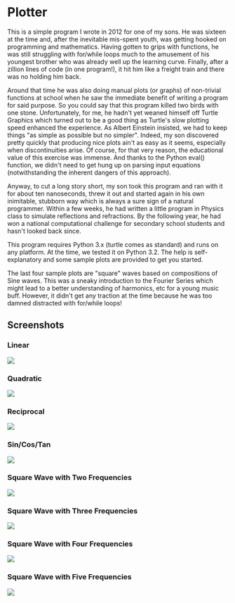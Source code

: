 # Plotter

This is a simple program I wrote in 2012 for one of my sons. He was sixteen at the time and, after the inevitable mis-spent youth, was getting hooked on programming and mathematics. Having gotten to grips with functions, he was still struggling with for/while loops much to the amusement of his youngest brother who was already well up the learning curve. Finally, after a zillion lines of code (in one program!), it hit him like a freight train and there was no holding him back. 

Around that time he was also doing manual plots (or graphs) of non-trivial functions at school when he saw the immediate benefit of writing a program for said purpose. So you could say that this program killed two birds with one stone. Unfortunately, for me, he hadn't yet weaned himself off Turtle Graphics which turned out to be a good thing as Turtle's slow plotting speed enhanced the experience. As Albert Einstein insisted, we had to keep things "as simple as possible but no simpler". Indeed, my son discovered pretty quickly that producing nice plots ain't as easy as it seems, especially when discontinuities arise. Of course, for that very reason, the educational value of this exercise was immense. And thanks to the Python eval() function, we didn't need to get hung up on parsing input equations (notwithstanding the inherent dangers of this approach).

Anyway, to cut a long story short, my son took this program and ran with it for about ten nanoseconds, threw it out and started again in his own inimitable, stubborn way which is always a sure sign of a natural programmer. Within a few weeks, he had written a little program in Physics class to simulate reflections and refractions. By the following year, he had won a national computational challenge for secondary school students and hasn't looked back since.

This program requires Python 3.x (turtle comes as standard) and runs on any platform. At the time, we tested it on Python 3.2. The help is self-explanatory and some sample plots are provided to get you started.

The last four sample plots are "square" waves based on compositions of Sine waves. This was a sneaky introduction to the Fourier Series which might lead to a better understanding of harmonics, etc for a young music buff. However, it didn't get any traction at the time  because he was too damned distracted with for/while loops!    

## Screenshots

### Linear

![](/Linear.jpg)

### Quadratic

![](/Quadratic.jpg)

### Reciprocal

![](/Reciprocal.jpg)

### Sin/Cos/Tan

![](/SinCosTan.jpg)

### Square Wave with Two Frequencies

![](/SquareWave2.jpg)

### Square Wave with Three Frequencies

![](/SquareWave3.jpg)

### Square Wave with Four Frequencies

![](/SquareWave4.jpg)

### Square Wave with Five Frequencies

![](/SquareWave5.jpg)
